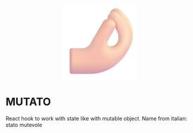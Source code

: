 <p align="center">
  <img src='pinched-fingers-light.svg' height=200/>
</p>

# MUTATO
React hook to work with state like with mutable object. Name from italian: stato mutevole
